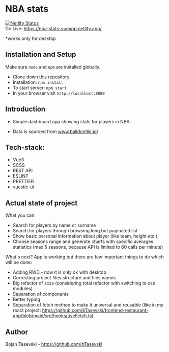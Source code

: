 # NBA stats
[![Netlify Status](https://api.netlify.com/api/v1/badges/10d6f625-5367-4686-8f65-8f1e727c26ac/deploy-status)](https://app.netlify.com/sites/nba-stats-vueapp/deploys) \
Go Live: https://nba-stats-vueapp.netlify.app/

*works only for desktop

## Installation and Setup

Make sure `node` and `npm` are installed globally.
- Clone down this repository.
- Installation:
  `npm install`
- To start server:
  `npm start`
- In your browser visit `http://localhost:8080`

## Introduction

- Simple dashboard app showing stats for players in NBA.

- Data is sourced from www.balldontlie.io/

## Tech-stack:
- Vue3
- SCSS
- REST API
- ESLINT
- PRETTIER
- vuestic-ui


## Actual state of project

What you can:
- Search for players by name or surname
- Search for players through browsing long but paginated list
- Show basic personal information about player (like team, height etc.)
- Choose seasons range and generate charts with specific averages statistics (max 5 seasons, because API is limited to 60 calls per minute)

What's next?
App is working but there are few important things to do which will be done:
- Adding RWD - now it is only ok with desktop
- Correcting project files structure and files names
- Big refactor of scss (considering total refactor with switching to css modules)
- Separation of components
- Better typing
- Separation of fetch method to make it universal and reusable (like in my react project: https://github.com/bTasevski/frontend-restaurant-app/blob/main/src/hooks/useFetch.ts)



## Author

Bojan Tasevski - https://github.com/bTasevski






